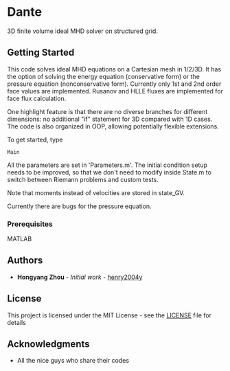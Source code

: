# Dante
3D finite volume ideal MHD solver on structured grid.

## Getting Started
This code solves ideal MHD equations on a Cartesian mesh in 1/2/3D. It has the option of solving the energy equation (conservative form) or the pressure equation (nonconservative form). Currently only 1st and 2nd order face values are implemented. Rusanov and HLLE fluxes are implemented for face flux calculation.

One highlight feature is that there are no diverse branches for different dimensions: no additional "if" statement for 3D compared with 1D cases. The code is also organized in OOP, allowing potentially flexible extensions.

To get started, type

```
Main

```

All the parameters are set in 'Parameters.m'. The initial condition setup needs to be improved, so that we don't need to modify inside State.m to switch between Riemann problems and custom tests.

Note that moments instead of velocities are stored in state_GV.

Currently there are bugs for the pressure equation.

### Prerequisites

MATLAB

## Authors

* **Hongyang Zhou** - *Initial work* - [henry2004y](https://github.com/henry2004y)

## License

This project is licensed under the MIT License - see the [LICENSE](LICENSE) file for details

## Acknowledgments

* All the nice guys who share their codes


